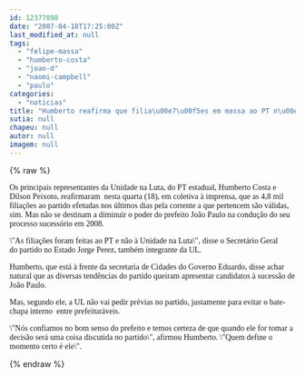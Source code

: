 ```yaml
---
id: 12377898
date: "2007-04-18T17:25:00Z"
last_modified_at: null
tags:
  - "felipe-massa"
  - "humberto-costa"
  - "joao-d"
  - "naomi-campbell"
  - "paulo"
categories:
  - "noticias"
title: "Humberto reafirma que filia\u00e7\u00f5es em massa ao PT n\u00e3o t\u00eam nada a ver com a sucess\u00e3o de Jo\u00e3o Paulo"
sutia: null
chapeu: null
autor: null
imagem: null
---
```

{% raw %}
<p><P><FONT face=Verdana>Os principais representantes da Unidade na Luta, do PT estadual, Humberto Costa e Dílson Peixoto, reafirmaram&nbsp; nesta quarta (18), em coletiva&nbsp;à&nbsp;imprensa, que as 4,8 mil filiações&nbsp;ao partido efetudas nos últimos dias&nbsp;pela corrente a que pertencem são válidas, sim. Mas&nbsp;não se destinam a diminuir o poder do prefeito João Paulo na condução do&nbsp;seu processo sucessório em 2008.</FONT></P></p>
<p><P><FONT face=Verdana>\"As filiações foram feitas ao PT e não à Unidade na Luta\", disse o Secretário Geral do&nbsp;partido no&nbsp;Estado Jorge Perez, também integrante da UL.</FONT></P></p>
<p><P><FONT face=Verdana>Humberto, que&nbsp;está à frente da&nbsp;secretaria de Cidades do Governo Eduardo, disse achar natural que as diversas tendências do partido queiram apresentar candidatos à sucessão de João Paulo.&nbsp; </FONT></P></p>
<p><P><FONT face=Verdana>Mas, segundo ele,&nbsp;a UL não vai pedir prévias no partido, justamente para evitar o bate-chapa interno&nbsp; entre prefeituráveis. </FONT></P></p>
<p><P><FONT face=Verdana>\"Nós confiamos no bom senso do prefeito e temos certeza de que quando ele for tomar a decisão será uma coisa discutida no partido\", afirmou Humberto. \"Quem define o momento certo é ele\".&nbsp;</FONT></P> </p>
{% endraw %}